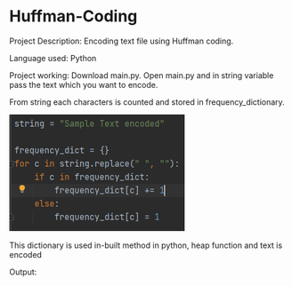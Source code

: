 # Huffman-Coding

Project Description:
Encoding text file using Huffman coding.

Language used:
Python

Project working:
Download main.py.
Open main.py and in string variable pass the text which you want to encode.

From string each characters is counted and stored in frequency_dictionary.

![Alt text](https://github.com/pruthvi128/Huffman-Coding/blob/main/Capture.PNG)

This dictionary is used in-built method in python, heap function and  text is encoded

Output:

